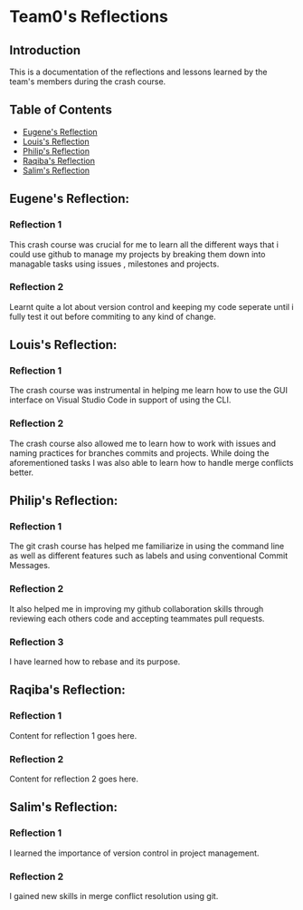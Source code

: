# Team0's Reflections

## Introduction

This is a documentation of the reflections and lessons learned by the team's members during the crash course.

## Table of Contents

- [Eugene's Reflection](eugenes-reflection)
- [Louis's Reflection](louiss-reflection)
- [Philip's Reflection](philips-reflection)
- [Raqiba's Reflection](raqibas-reflection)
- [Salim's Reflection](salims-reflection)

## Eugene's Reflection: 

### Reflection 1
This crash course was crucial for me to learn all the different ways that i could use github to manage my projects by breaking them down into managable tasks using issues , milestones and projects.
### Reflection 2
Learnt quite a lot about version control and keeping my code seperate until i fully test it out before commiting to any kind of change.


## Louis's Reflection: 

### Reflection 1

The crash course was instrumental in helping me learn how to use  the GUI interface on Visual Studio Code in support of using the CLI.
### Reflection 2

The crash course also allowed me to learn how to work with issues and naming practices for branches commits and projects. While doing the aforementioned tasks I was also able to learn how to handle merge conflicts better.


## Philip's Reflection: 

### Reflection 1

The git crash course has helped me familiarize in using the command line as well as different features such as labels and using conventional Commit Messages.

### Reflection 2

It also helped me in improving my github collaboration skills through reviewing each others code and accepting teammates pull requests.

### Reflection 3

I have learned how to rebase and its purpose.

## Raqiba's Reflection: 

### Reflection 1

Content for reflection 1 goes here.
### Reflection 2

Content for reflection 2 goes here.


## Salim's Reflection: 

### Reflection 1

I learned the importance of version control in project management.
### Reflection 2

I gained new skills in merge conflict resolution using git.